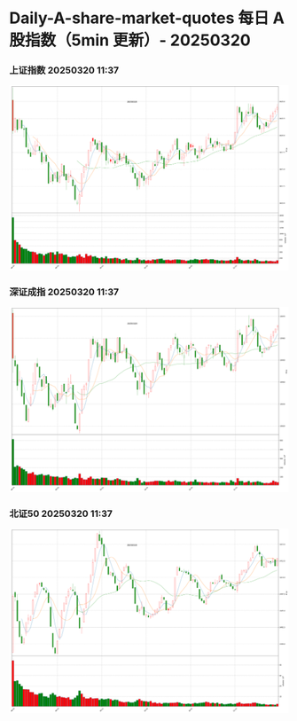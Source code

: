 
# Daily-A-share-market-quotes 每日 A 股指数（5min 更新）- 20250320

### 上证指数 20250320 11:37
![](./fig/2025/3/20250320-sh000001.png)

### 深证成指 20250320 11:37
![](./fig/2025/3/20250320-sz399001.png)

### 北证50 20250320 11:37
![](./fig/2025/3/20250320-bj899050.png)
